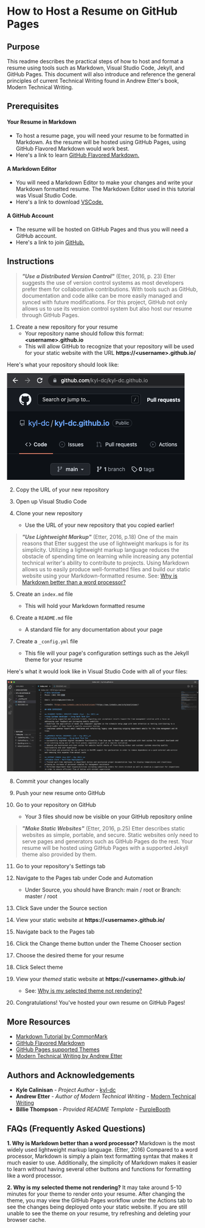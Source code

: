 # How to Host a Resume on GitHub Pages

## Purpose

This readme describes the practical steps of how to host and format a resume using tools such as Markdown, Visual Studio Code, Jekyll, and GitHub Pages. This document will also introduce and reference the general principles of current Technical Writing found in Andrew Etter's book, Modern Technical Writing.

## Prerequisites

#### Your Resume in Markdown
* To host a resume page, you will need your resume to be formatted in Markdown. As the resume will be hosted using GitHub Pages, using GitHub Flavored Markdown would work best.
* Here's a link to learn [GitHub Flavored Markdown.](https://docs.github.com/en/get-started/writing-on-github/getting-started-with-writing-and-formatting-on-github/basic-writing-and-formatting-syntax)

#### A Markdown Editor
* You will need a Markdown Editor to make your changes and write your Markdown formatted resume. The Markdown Editor used in this tutorial was Visual Studio Code.
* Here's a link to download [VSCode.](https://code.visualstudio.com/download)

#### A GitHub Account
* The resume will be hosted on GitHub Pages and thus you will need a GitHub account.
* Here's a link to join [GitHub.](https://github.com/join)

## Instructions

> _**"Use a Distributed Version Control"**_ (Etter, 2016, p. 23)
Etter suggests the use of version control systems as most developers prefer them for collaborative contributions. With tools such as GitHub, documentation and code alike can be more easily managed and synced with future modifications.
For this project, GitHub not only allows us to use its version control system but also host our resume through GitHub Pages.
1. Create a new repository for your resume
    * Your repository name should follow this format: __\<username\>.github.io__
    * This will allow GitHub to recognize that your repository will be used for your static website with the URL __https://\<username\>.github.io/__

Here's what your repository should look like:

![Resume Repo](images/ResumeRepo.png)

2. Copy the URL of your new repository

3. Open up Visual Studio Code

4. Clone your new repository
    * Use the URL of your new repository that you copied earlier!

> _**"Use Lightweight Markup"**_ (Etter, 2016, p.18)
One of the main reasons that Etter suggest the use of lightweight markups is for its simplicity. Utilizing a lightweight markup language reduces the obstacle of spending time on learning while increasing any potential technical writer's ability to contribute to projects.
Using Markdown allows us to easily produce well-formatted files and build our static website using your Markdown-formatted resume.
See: [Why is Markdown better than a word processor?](#faqs-frequently-asked-questions)

5. Create an `index.md` file
    * This will hold your Markdown formatted resume

6. Create a `README.md` file
    * A standard file for any documentation about your page

7. Create a `_config.yml` file
    * This file will your page's configuration settings such as the Jekyll theme for your resume

Here's what it would look like in Visual Studio Code with all of your files:

![Resume Files](images/VSCodeFiles.png)

8. Commit your changes locally

9. Push your new resume onto GitHub

10. Go to your repository on GitHub
    * Your 3 files should now be visible on your GitHub repository online

> _**"Make Static Websites"**_ (Etter, 2016, p.25)
Etter describes static websites as simple, portable, and secure. Static websites only need to serve pages and generators such as GitHub Pages do the rest.
Your resume will be hosted using GitHub Pages with a supported Jekyll theme also provided by them.

11. Go to your repository's Settings tab

12. Navigate to the Pages tab under Code and Automation
    * Under Source, you should have Branch: main / root or Branch: master / root

14. Click Save under the Source section

15. View your static website at __https://\<username\>.github.io/__

15. Navigate back to the Pages tab

16. Click the Change theme button under the Theme Chooser section 

17. Choose the desired theme for your resume

18. Click Select theme

19. View your _themed_ static website at __https://\<username\>.github.io/__
    * See: [Why is my selected theme not rendering?](#faqs-frequently-asked-questions)

20. Congratulations! You've hosted your own resume on GitHub Pages!

## More Resources
* [Markdown Tutorial by CommonMark](https://commonmark.org/help/tutorial/)
* [GitHub Flavored Markdown](https://docs.github.com/en/get-started/writing-on-github/getting-started-with-writing-and-formatting-on-github/basic-writing-and-formatting-syntax)
* [GitHub Pages supported Themes](https://pages.github.com/themes/)
* [Modern Technical Writing by Andrew Etter](https://www.amazon.ca/Modern-Technical-Writing-Introduction-Documentation-ebook/dp/B01A2QL9SS)

## Authors and Acknowledgements

* **Kyle Calinisan** - _Project Author_ - [kyl-dc](https://github.com/kyl-dc) 
* **Andrew Etter** - _Author of Modern Technical Writing_ - [Modern Technical Writing](https://www.amazon.ca/Modern-Technical-Writing-Introduction-Documentation-ebook/dp/B01A2QL9SS)
* **Billie Thompson** - _Provided README Template_ - [PurpleBooth](https://github.com/PurpleBooth)

## FAQs (Frequently Asked Questions)
**1. Why is Markdown better than a word processor?**
Markdown is the most widely used lightweight markup language. (Etter, 2016) Compared to a word processor, Markdown is simply a plain text formatting syntax that makes it much easier to use. Additionally, the simplicity of Markdown makes it easier to learn without having several other buttons and functions for formatting like a word processor.

**2. Why is my selected theme not rendering?**
It may take around 5-10 minutes for your theme to render onto your resume. After changing the theme, you may view the GitHub Pages workflow under the Actions tab to see the changes being deployed onto your static website. If you are still unable to see the theme on your resume, try refreshing and deleting your browser cache. 
